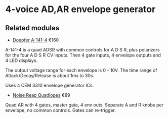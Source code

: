 # 4-voice AD,AR envelope generator

## Related modules

* [Doepfer A-141-4](http://www.doepfer.de/a1414.htm) €160

A-141-4 is a quad ADSR with common controls for A D S R, plus polarizers for the four A D S R CV inputs.
Then 4 gate inputs, 4 envelope outputs and 4 LED displays.

The output voltage range for each envelope is 0 - 10V.
The time range of Attack/Decay/Release is about 1ms to 30s.

Uses 4 CEM 3310 envelope generator ICs.

* [Noise Reap Quadlopes](https://www.modulargrid.net/e/noise-reap-quadlopes) €89

Quad AR with 4 gates, master gate, 4 env outs. Separate A and R knobs per envelope, no common controls.
Gates can re-trigger.

